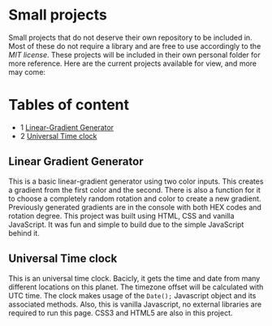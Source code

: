 # Small projects
Small projects that do not deserve their own repository to be included in. Most of these do not require a library and are free to use accordingly to the *MIT license*. These projects will be included in their own personal folder for more reference. Here are the current projects available for view, and more may come: 

# Tables of content 
* 1 [Linear-Gradient Generator](#linear-gradient-generator)
* 2 [Universal Time clock](#Universal-Time-clock)

## Linear Gradient Generator
This is a basic linear-gradient generator using two color inputs. This creates a gradient from the first color and the second. There is also a function for it to choose a completely random rotation and color to create a new gradient. Previously generated gradients are in the console with both HEX codes and rotation degree. This project was built using HTML, CSS and vanilla JavaScript. It was fun and simple to build due to the simple JavaScript behind it.

## Universal Time clock
This is an universal time clock. Bacicly, it gets the time and date from many different locations on this planet. The timezone offset will be calculated with UTC time. The clock makes usage of the `Date();` Javascript object and its associated methods. Also, this is vanilla Javascript, no external libraries are required to run this page. CSS3 and HTML5 are also in this project.
